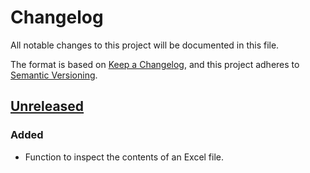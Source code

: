 # Changelog
All notable changes to this project will be documented in this file.

The format is based on [Keep a Changelog](https://keepachangelog.com/en/1.0.0/),
and this project adheres to [Semantic Versioning](https://semver.org/spec/v2.0.0.html).

## [Unreleased]

### Added
- Function to inspect the contents of an Excel file.

[Unreleased]: https://github.com/overdrive1708/ExcelFileInspector
[1.0.0]: https://github.com/overdrive1708/ExcelFileInspector/releases/tag/v1.0.0
